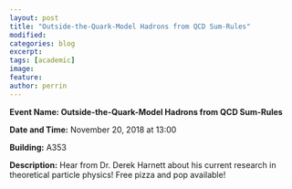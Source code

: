 ```yaml
---
layout: post
title: "Outside-the-Quark-Model Hadrons from QCD Sum-Rules"
modified:
categories: blog
excerpt: 
tags: [academic]
image:
feature:  
author: perrin
---
```


<b>Event Name: Outside-the-Quark-Model Hadrons from QCD Sum-Rules</b> 

<b>Date and Time:</b> November 20, 2018 at 13:00

<b>Building:</b> A353

<b>Description:</b> Hear from Dr. Derek Harnett about his current research in theoretical particle physics! Free pizza and pop available!
